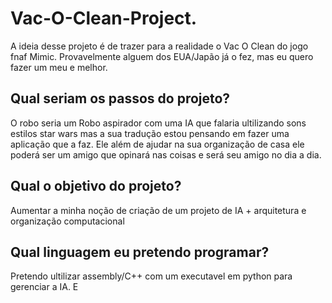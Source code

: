 # Vac-O-Clean-Project.
A ideia desse projeto é de trazer para a realidade o Vac O Clean do jogo fnaf Mimic. Provavelmente alguem dos EUA/Japão já o fez, mas eu quero fazer um meu e melhor.

## Qual seriam os passos do projeto?
O robo seria um Robo aspirador com uma IA que falaria ultilizando sons estilos star wars mas a sua tradução estou pensando em fazer uma aplicação que a faz. 
Ele além de ajudar na sua organização de casa ele poderá ser um amigo que opinará nas coisas e será seu amigo no dia a dia.

## Qual o objetivo do projeto?
Aumentar a minha noção de criação de um projeto de IA + arquitetura e organização computacional

## Qual linguagem eu pretendo programar? 
Pretendo ultilizar assembly/C++ com um executavel em python para gerenciar a IA.
E
